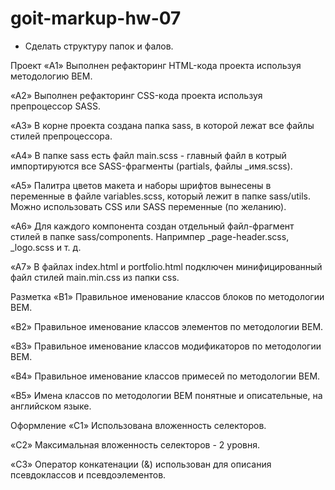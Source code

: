 # goit-markup-hw-07

+ Сделать структуру папок и фалов.

Проект
«A1» Выполнен рефакторинг HTML-кода проекта используя методологию BEM.

«A2» Выполнен рефакторинг CSS-кода проекта используя препроцессор SASS.

«A3» В корне проекта создана папка sass, в которой лежат все файлы стилей препроцессора.

«A4» В папке sass есть файл main.scss - главный файл в котрый импортируются все SASS-фрагменты (partials, файлы _имя.scss).

«A5» Палитра цветов макета и наборы шрифтов вынесены в переменные в файле variables.scss, который лежит в папке sass/utils. Можно использовать CSS или SASS переменные (по желанию).

«A6» Для каждого компонента создан отдельный файл-фрагмент стилей в папке sass/components. Напримпер _page-header.scss, _logo.scss и т. д.

«A7» В файлах index.html и portfolio.html подключен минифицированный файл стилей main.min.css из папки css.

Разметка
«B1» Правильное именование классов блоков по методологии BEM.

«B2» Правильное именование классов элементов по методологии BEM.

«B3» Правильное именование классов модификаторов по методологии BEM.

«B4» Правильное именование классов примесей по методологии BEM.

«B5» Имена классов по методологии BEM понятные и описательные, на английском языке.

Оформление
«C1» Использована вложенность селекторов.

«C2» Максимальная вложенность селекторов - 2 уровня.

«C3» Оператор конкатенации (&) использован для описания псевдоклассов и псевдоэлементов.